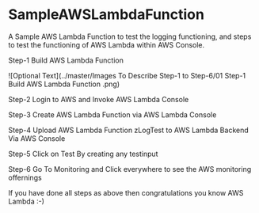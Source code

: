 # SampleAWSLambdaFunction
A Sample AWS Lambda Function to test the logging functioning, and steps to  test the functioning of AWS Lambda within AWS Console.

Step-1 Build AWS Lambda Function 

![Optional Text](../master/Images To Describe Step-1 to Step-6/01 Step-1 Build AWS Lambda Function .png)

Step-2 Login to AWS and Invoke AWS Lambda Console

Step-3 Create AWS Lambda Function via AWS  Lambda Console

Step-4 Upload AWS Lambda Function zLogTest to AWS Lambda Backend Via AWS Console

Step-5 Click on Test By creating any testinput 

Step-6 Go To Monitoring and Click everywhere to see the AWS monitoring offernings 

If you have done all steps as above then congratulations you know AWS Lambda :-)
